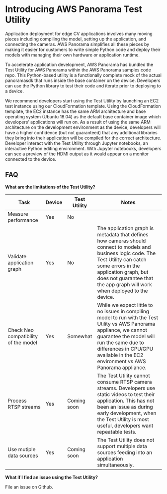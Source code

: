 # Introducing AWS Panorama Test Utility

Application deployment for edge CV applications involves many moving pieces including compiling the model, setting up the application, and connecting the cameras. AWS Panorama simplifies all these pieces by making it easier for customers to write simple Python code and deploy their models with managing their own hardware or application runtime. 

To accelerate application development, AWS Panorama has bundled the Test Utility for AWS Panorama within the AWS Panorama samples code repo. This Python-based utility is a functionally complete mock of the actual panoramasdk that runs inside the base container on the device. Developers can use the Python library to test their code and iterate prior to deploying to a device.

We recommend developers start using the Test Utility by launching an EC2 test instance using our CloudFormation template. Using the CloudFormation template, the EC2 instance has the same ARM architecture and base operating system (Ubuntu 18.04) as the default base container image which developers’ applications will run on. As a result of using the same ARM architecture on the development environment as the device, developers will have a higher confidence (but not guaranteed) that any additional libraries they bring into their application will be compiled for the correct architecture. Developer interact with the Test Utility through Jupyter notebooks, an interactive Python editing environment. With Jupyter notebooks, developers can see a preview of the HDMI output as it would appear on a monitor connected to the device. 

## FAQ

**What are the limitations of the Test Utility?**



| Task | Device | Test Utility | Notes |
| ------ | ------ |------ | ------ |
|Measure performance |	Yes	| No |
|Validate application graph | 	Yes |	No |	The application graph is metadata that defines how cameras should connect to models and business logic code. The Test Utility can catch some errors in the application graph, but does not guarantee that the app graph will work when deployed to the device. |
|Check Neo compatibility of the model |	Yes |	Somewhat |	While we expect little to no issues in compiling model to run with the Test Utility vs AWS Panorama appliance, we cannot guarantee the model will run the same due to differences in CPU/GPU available in the EC2 environment vs AWS Panorama appliance.|
|Process RTSP streams |	Yes	| Coming soon |	The Test Utility cannot consume RTSP camera streams. Developers use static videos to test their application. This has not been an issue as during early development, when the Test Utility is most useful, developers want repeatable tests.|
|Use mutiple data sources|	Yes	|Coming soon|	The Test Utility does not support multiple data sources feeding into an application simultaneously.|


**What if I find an issue using the Test Utility?**

File an issue on Github.
